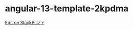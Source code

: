 # angular-13-template-2kpdma

[Edit on StackBlitz ⚡️](https://stackblitz.com/edit/angular-13-template-2kpdma)